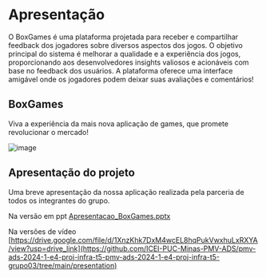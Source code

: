 # Apresentação

O BoxGames é uma plataforma projetada para receber e compartilhar feedback dos jogadores sobre diversos aspectos dos jogos. O objetivo principal do sistema é melhorar a qualidade e a experiência dos jogos, proporcionando aos desenvolvedores insights valiosos e acionáveis com base no feedback dos usuários. A plataforma oferece uma interface amigável onde os jogadores podem deixar suas avaliações e comentários!

## BoxGames

Viva a experiência da mais nova aplicação de games, que promete revolucionar o mercado!  

![image](https://github.com/ICEI-PUC-Minas-PMV-ADS/pmv-ads-2024-1-e4-proj-infra-t5-pmv-ads-2024-1-e4-proj-infra-t5-grupo03/assets/53917285/54c79efb-095d-4cbb-afb4-f54ca1fd61a8)


## Apresentação do projeto

Uma breve apresentação da nossa aplicação realizada pela parceria de todos os integrantes do grupo. 

Na versão em ppt
[Apresentacao_BoxGames.pptx](https://github.com/user-attachments/files/15948585/Apresentacao_BoxGames.pptx)

Na versões de vídeo
[https://drive.google.com/file/d/1XnzKhk7DxM4wcEL8hqPukVwxhuLxRXYA/view?usp=drive_link](https://github.com/ICEI-PUC-Minas-PMV-ADS/pmv-ads-2024-1-e4-proj-infra-t5-pmv-ads-2024-1-e4-proj-infra-t5-grupo03/tree/main/presentation)
